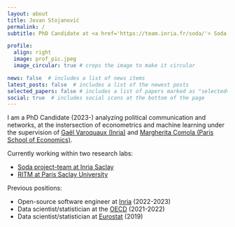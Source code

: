 ```yaml
---
layout: about
title: Jovan Stojanović
permalink: /
subtitle: PhD Candidate at <a href='https://team.inria.fr/soda/'> Soda - Inria Saclay</a> and <a href='https://www.universite-paris-saclay.fr/en'> Paris-Saclay University</a>, maintainer of <a href='https://skrub-data.org/'> skrub</a>.

profile:
  align: right
  image: prof_pic.jpeg
  image_circular: true # crops the image to make it circular

news: false  # includes a list of news items
latest_posts: false  # includes a list of the newest posts
selected_papers: false # includes a list of papers marked as "selected={true}"
social: true  # includes social icons at the bottom of the page
---
```


I am a PhD Candidate (2023-) analyzing political communication and networks, at the instersection of econometrics and machine learning under the supervision of <a href='https://gael-varoquaux.info/'> Gaël Varoquaux (Inria)</a> and <a href='http://www.parisschoolofeconomics.com/comola-margherita/'> Margherita Comola (Paris School of Economics)</a>.

Currently working within two research labs:
- <a href='https://team.inria.fr/soda/'> Soda project-team at Inria Saclay</a>
- <a href='http://www.ritm.universite-paris-saclay.fr/'> RITM at Paris Saclay University</a>

Previous positions:

- Open-source software engineer at <a href='https://www.inria.fr/en'> Inria</a> (2022-2023)
- Data scientist/statistician at the <a href='https://www.oecd.org/'> OECD</a> (2021-2022) 
- Data scientist/statistician at <a href='https://ec.europa.eu/eurostat'> Eurostat</a> (2019)

